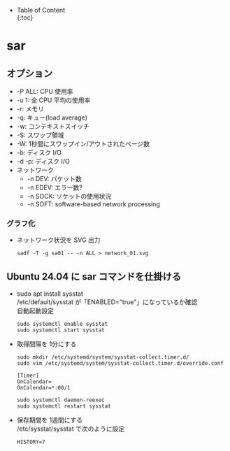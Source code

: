 - Table of Content  
{:toc}

# sar

## オプション

* -P ALL: CPU 使用率
* -u 1: 全 CPU 平均の使用率
* -r: メモリ
* -q: キュー(load average)
* -w: コンテキストスイッチ
* -S: スワップ領域
* -W: 1秒間にスワップイン/アウトされたページ数
* -b: ディスク I/O
* -d -p: ディスク I/O
* ネットワーク
  * -n DEV: パケット数
  * -n EDEV: エラー数?
  * -n SOCK: ソケットの使用状況
  * -n SOFT: software-based network processing


### グラフ化

* ネットワーク状況を SVG 出力
  ```
  sadf -T -g sa01 -- -n ALL > network_01.svg
  ```

## Ubuntu 24.04 に sar コマンドを仕掛ける

* sudo apt install sysstat  
  /etc/default/sysstat が「ENABLED="true"」になっているか確認  
  自動起動設定
  ```
  sudo systemctl enable sysstat
  sudo systemctl start sysstat
  ```
* 取得間隔を 1分にする  
  ```
  sudo mkdir /etc/systemd/system/sysstat-collect.timer.d/
  sudo vim /etc/systemd/system/sysstat-collect.timer.d/override.conf
  ```
  ```
  [Timer]
  OnCalendar=
  OnCalendar=*:00/1
  ```
  ```
  sudo systemctl daemon-reexec
  sudo systemctl restart sysstat
  ```
* 保存期間を 1週間にする  
  /etc/sysstat/sysstat で次のように設定
  ```
  HISTORY=7
  ```


